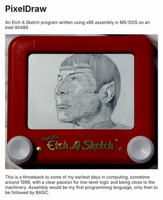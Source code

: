# PixelDraw

An Etch A Sketch program written using x86 assembly in MS-DOS on an Intel 80486.

![Etch A Sketch drawing of Spock from Star Trek](https://github.com/dlom123/once-upon-a-time/blob/main/pixeldraw/img/etch-a-sketch-spock.jpg?raw=true)

This is a throwback to some of my earliest days in computing, sometime around 1998, with a clear passion for low-level logic and being close to the machinery. Assembly would be my first programming language, only then to be followed by BASIC.